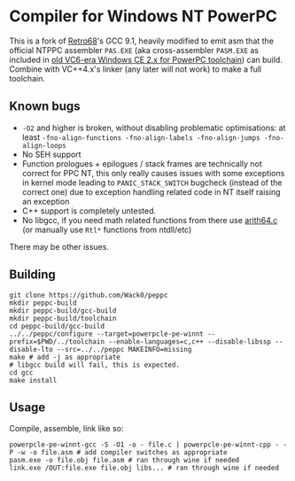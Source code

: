 # Compiler for Windows NT PowerPC

This is a fork of [Retro68](https://github.com/autc04/Retro68)'s GCC 9.1, heavily modified to emit asm that the official NTPPC assembler `PAS.EXE` (aka cross-assembler `PASM.EXE` as included in [old VC6-era Windows CE 2.x for PowerPC toolchain](https://archive.org/download/VS6WCE/VS6WCE.ISO/VC60_WINCETK%2FVCCE%2FWCE%2FWCE210%2FBIN%2FPASM.EXE)) can build. Combine with VC++4.x's linker (any later will not work) to make a full toolchain.

## Known bugs

* `-O2` and higher is broken, without disabling problematic optimisations: at least `-fno-align-functions -fno-align-labels -fno-align-jumps -fno-align-loops` 
* No SEH support
* Function prologues + epilogues / stack frames are technically not correct for PPC NT, this only really causes issues with some exceptions in kernel mode leading to `PANIC_STACK_SWITCH` bugcheck (instead of the correct one) due to exception handling related code in NT itself raising an exception
 * C++ support is completely untested.
 * No libgcc, if you need math related functions from there use [arith64.c](https://github.com/glitchub/arith64) (or manually use `Rtl*` functions from ntdll/etc)

There may be other issues.
  
## Building

```
git clone https://github.com/Wack0/peppc
mkdir peppc-build
mkdir peppc-build/gcc-build
mkdir peppc-build/toolchain
cd peppc-build/gcc-build
../../peppc/configure --target=powerpcle-pe-winnt --prefix=$PWD/../toolchain --enable-languages=c,c++ --disable-libssp --disable-lto --src=../../peppc MAKEINFO=missing
make # add -j as appropriate
# libgcc build will fail, this is expected.
cd gcc
make install
```

## Usage

Compile, assemble, link like so:
```
powerpcle-pe-winnt-gcc -S -O1 -o - file.c | powerpcle-pe-winnt-cpp - -P -w -o file.asm # add compiler switches as appropriate
pasm.exe -o file.obj file.asm # ran through wine if needed
link.exe /OUT:file.exe file.obj libs... # ran through wine if needed
```
